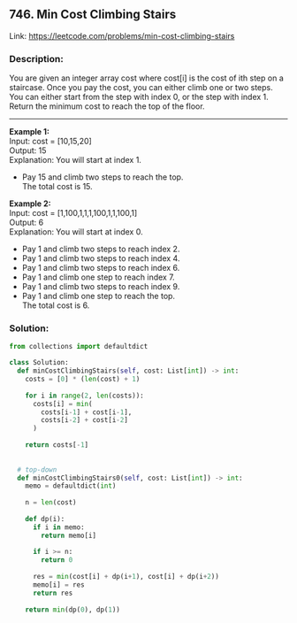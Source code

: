 ## 746. Min Cost Climbing Stairs
Link: https://leetcode.com/problems/min-cost-climbing-stairs

### Description: 
You are given an integer array cost where cost[i] is the cost of ith step on a staircase. Once you pay the cost, you can either climb one or two steps.  
You can either start from the step with index 0, or the step with index 1.  
Return the minimum cost to reach the top of the floor.  

---
**Example 1:**  
Input: cost = [10,15,20]  
Output: 15  
Explanation: You will start at index 1.  
- Pay 15 and climb two steps to reach the top.  
The total cost is 15.  

**Example 2:**  
Input: cost = [1,100,1,1,1,100,1,1,100,1]  
Output: 6  
Explanation: You will start at index 0.  
- Pay 1 and climb two steps to reach index 2.  
- Pay 1 and climb two steps to reach index 4.  
- Pay 1 and climb two steps to reach index 6.  
- Pay 1 and climb one step to reach index 7.  
- Pay 1 and climb two steps to reach index 9.  
- Pay 1 and climb one step to reach the top.  
The total cost is 6.  


### Solution: 
```python
from collections import defaultdict

class Solution:
  def minCostClimbingStairs(self, cost: List[int]) -> int:
    costs = [0] * (len(cost) + 1)
    
    for i in range(2, len(costs)):
      costs[i] = min(
        costs[i-1] + cost[i-1],
        costs[i-2] + cost[i-2]
      )
    
    return costs[-1]
    
  
  # top-down
  def minCostClimbingStairs0(self, cost: List[int]) -> int:
    memo = defaultdict(int)
    
    n = len(cost)
    
    def dp(i):
      if i in memo:
        return memo[i]
      
      if i >= n:
        return 0
      
      res = min(cost[i] + dp(i+1), cost[i] + dp(i+2))
      memo[i] = res
      return res
    
    return min(dp(0), dp(1))
```
